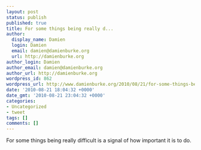 ```yaml
---
layout: post
status: publish
published: true
title: For some things being really d...
author:
  display_name: Damien
  login: Damien
  email: damien@damienburke.org
  url: http://damienburke.org
author_login: Damien
author_email: damien@damienburke.org
author_url: http://damienburke.org
wordpress_id: 862
wordpress_url: http://www.damienburke.org/2010/08/21/for-some-things-being-really-d/
date: '2010-08-21 18:04:32 +0000'
date_gmt: '2010-08-21 23:04:32 +0000'
categories:
- Uncategorized
- tweet
tags: []
comments: []
---
```

<p>For some things being really difficult is a signal of how important it is to do.</p>
